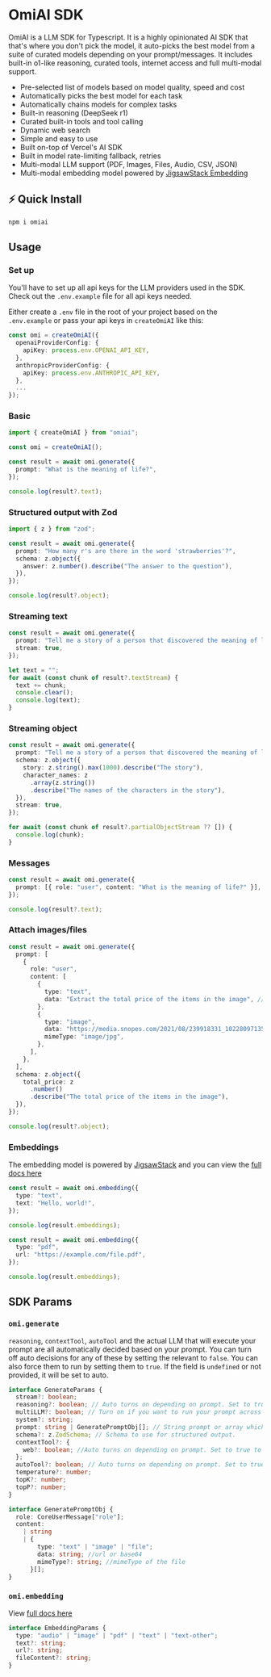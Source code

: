 # OmiAI SDK

OmiAI is a LLM SDK for Typescript. It is a highly opinionated AI SDK that that's where you don't pick the model, it auto-picks the best model from a suite of curated models depending on your prompt/messages. It includes built-in o1-like reasoning, curated tools, internet access and full multi-modal support.

- Pre-selected list of models based on model quality, speed and cost
- Automatically picks the best model for each task
- Automatically chains models for complex tasks
- Built-in reasoning (DeepSeek r1)
- Curated built-in tools and tool calling
- Dynamic web search
- Simple and easy to use
- Built on-top of Vercel's AI SDK
- Built in model rate-limiting fallback, retries
- Multi-modal LLM support (PDF, Images, Files, Audio, CSV, JSON)
- Multi-modal embedding model powered by [JigsawStack Embedding](https://jigsawstack.com/embedding)

## ⚡️ Quick Install

```bash
npm i omiai
```

## Usage

### Set up

You'll have to set up all api keys for the LLM providers used in the SDK. Check out the `.env.example` file for all api keys needed.

Either create a `.env` file in the root of your project based on the `.env.example` or pass your api keys in `createOmiAI` like this:

```ts
const omi = createOmiAI({
  openaiProviderConfig: {
    apiKey: process.env.OPENAI_API_KEY,
  },
  anthropicProviderConfig: {
    apiKey: process.env.ANTHROPIC_API_KEY,
  },
  ...
});
```

### Basic

```ts
import { createOmiAI } from "omiai";

const omi = createOmiAI();

const result = await omi.generate({
  prompt: "What is the meaning of life?",
});

console.log(result?.text);
```

### Structured output with Zod

```ts
import { z } from "zod";

const result = await omi.generate({
  prompt: "How many r's are there in the word 'strawberries'?",
  schema: z.object({
    answer: z.number().describe("The answer to the question"),
  }),
});

console.log(result?.object);
```

### Streaming text

```ts
const result = await omi.generate({
  prompt: "Tell me a story of a person that discovered the meaning of life.",
  stream: true,
});

let text = "";
for await (const chunk of result?.textStream) {
  text += chunk;
  console.clear();
  console.log(text);
}
```

### Streaming object

```ts
const result = await omi.generate({
  prompt: "Tell me a story of a person that discovered the meaning of life.",
  schema: z.object({
    story: z.string().max(1000).describe("The story"),
    character_names: z
      .array(z.string())
      .describe("The names of the characters in the story"),
  }),
  stream: true,
});

for await (const chunk of result?.partialObjectStream ?? []) {
  console.log(chunk);
}
```

### Messages

```ts
const result = await omi.generate({
  prompt: [{ role: "user", content: "What is the meaning of life?" }],
});

console.log(result?.text);
```

### Attach images/files

```ts
const result = await omi.generate({
  prompt: [
    {
      role: "user",
      content: [
        {
          type: "text",
          data: "Extract the total price of the items in the image", //will tool call OCR tool
        },
        {
          type: "image",
          data: "https://media.snopes.com/2021/08/239918331_10228097135359041_3825446756894757753_n.jpg",
          mimeType: "image/jpg",
        },
      ],
    },
  ],
  schema: z.object({
    total_price: z
      .number()
      .describe("The total price of the items in the image"),
  }),
});

console.log(result?.object);
```

### Embeddings

The embedding model is powered by [JigsawStack](https://jigsawstack.com) and you can view the [full docs here](https://jigsawstack.com/embedding)

```ts
const result = await omi.embedding({
  type: "text",
  text: "Hello, world!",
});

console.log(result.embeddings);
```

```ts
const result = await omi.embedding({
  type: "pdf",
  url: "https://example.com/file.pdf",
});

console.log(result.embeddings);
```

## SDK Params

### `omi.generate`

`reasoning`, `contextTool`, `autoTool` and the actual LLM that will execute your prompt are all automatically decided based on your prompt. You can turn off auto decisions for any of these by setting the relevant to `false`. You can also force them to run by setting them to `true`. If the field is `undefined` or not provided, it will be set to auto.

```ts
interface GenerateParams {
  stream?: boolean;
  reasoning?: boolean; // Auto turns on depending on prompt. Set to true to force reasoning. Set to false to disable auto-reasoning.
  multiLLM?: boolean; // Turn on if you want to run your prompt across all models then merge the results.
  system?: string;
  prompt: string | GeneratePromptObj[]; // String prompt or array which will treated as messages.
  schema?: z.ZodSchema; // Schema to use for structured output.
  contextTool?: {
    web?: boolean; //Auto turns on depending on prompt. Set to true to force web-search. Set to false to disable web-search.
  };
  autoTool?: boolean; // Auto turns on depending on prompt. Set to true to force tool-calling. Set to false to disable tool-calling.
  temperature?: number;
  topK?: number;
  topP?: number;
}

interface GeneratePromptObj {
  role: CoreUserMessage["role"];
  content:
    | string
    | {
        type: "text" | "image" | "file";
        data: string; //url or base64
        mimeType?: string; //mimeType of the file
      }[];
}
```

### `omi.embedding`

View [full docs here](https://jigsawstack.com/embedding)

```ts
interface EmbeddingParams {
  type: "audio" | "image" | "pdf" | "text" | "text-other";
  text?: string;
  url?: string;
  fileContent?: string;
}
```
